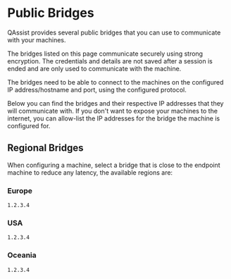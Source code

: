 # Public Bridges

QAssist provides several public bridges that you can use to communicate with your machines.


The bridges listed on this page communicate securely using strong encryption. The credentials and
details are not saved after a session is ended and are only used to communicate with the machine.


The bridges need to be able to connect to the machines on the configured IP address/hostname and port,
using the configured protocol.


Below you can find the bridges and their respective IP addresses that they will communicate with.
If you don't want to expose your machines to the internet, you can allow-list the
IP addresses for the bridge the machine is configured for.


## Regional Bridges

When configuring a machine, select a bridge that is close to the endpoint machine to reduce any latency,
the available regions are:

### Europe

`1.2.3.4`

### USA

`1.2.3.4`

### Oceania

`1.2.3.4`
